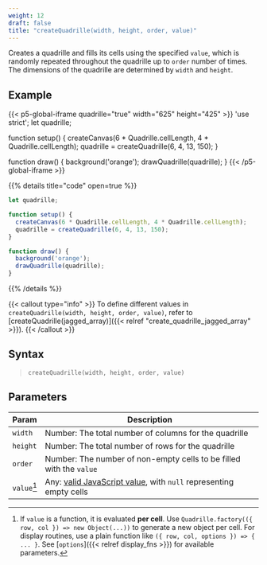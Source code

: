 ```yaml
---
weight: 12
draft: false
title: "createQuadrille(width, height, order, value)"
---
```


Creates a quadrille and fills its cells using the specified `value`, which is randomly repeated throughout the quadrille up to `order` number of times. The dimensions of the quadrille are determined by `width` and `height`.

## Example

{{< p5-global-iframe quadrille="true" width="625" height="425" >}}
'use strict';
let quadrille;

function setup() {
  createCanvas(6 * Quadrille.cellLength, 4 * Quadrille.cellLength);
  quadrille = createQuadrille(6, 4, 13, 150);
}

function draw() {
  background('orange');
  drawQuadrille(quadrille);
}
{{< /p5-global-iframe >}}

{{% details title="code" open=true %}}
```js
let quadrille;

function setup() {
  createCanvas(6 * Quadrille.cellLength, 4 * Quadrille.cellLength);
  quadrille = createQuadrille(6, 4, 13, 150);
}

function draw() {
  background('orange');
  drawQuadrille(quadrille);
}
```
{{% /details %}}

{{< callout type="info" >}}
To define different values in `createQuadrille(width, height, order, value)`, refer to [createQuadrille(jagged_array)]({{< relref "create_quadrille_jagged_array" >}}).
{{< /callout >}}

## Syntax

> `createQuadrille(width, height, order, value)`

## Parameters

| Param  | Description                                                                                                                                        |
|--------|----------------------------------------------------------------------------------------------------------------------------------------------------|
| `width`  | Number: The total number of columns for the quadrille                                                                                              |
| `height` | Number: The total number of rows for the quadrille                                                                                                |
| `order`  | Number: The number of non-empty cells to be filled with the `value`                                                                                |
| `value`[^1] | Any: [valid JavaScript value](https://www.w3schools.com/js/js_datatypes.asp), with `null` representing empty cells                       |

[^1]: If `value` is a function, it is evaluated **per cell**. Use `Quadrille.factory(({ row, col }) => new Object(...))` to generate a new object per cell. For display routines, use a plain function like `({ row, col, options }) => { ... }`. See [`options`]({{< relref display_fns >}}) for available parameters.